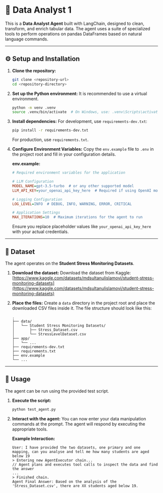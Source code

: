 # 🤖 Data Analyst 1

This is a **Data Analyst Agent** built with LangChain, designed to clean, transform, and enrich tabular data. The agent uses a suite of specialized tools to perform operations on pandas DataFrames based on natural language commands.

---

## ⚙️ Setup and Installation

1.  **Clone the repository:**
    ```bash
    git clone <repository-url>
    cd <repository-directory>
    ```

2.  **Set up the Python environment:**
    It is recommended to use a virtual environment.
    ```bash
    python -m venv .venv
    source .venv/bin/activate  # On Windows, use: .venv\Scripts\activate
    ```

3.  **Install dependencies:**
    For development, use `requirements-dev.txt`:
    ```bash
    pip install -r requirements-dev.txt
    ```
    For production, use `requirements.txt`.

4.  **Configure Environment Variables:**
    Copy the `env.example` file to `.env` in the project root and fill in your configuration details.

    **env.example:**
    ```ini
    # Required environment variables for the application

    # LLM Configuration
    MODEL_NAME=gpt-3.5-turbo  # or any other supported model
    LLM_API_KEY=your_openai_api_key_here  # Required if using OpenAI models

    # Logging Configuration
    LOG_LEVEL=INFO  # DEBUG, INFO, WARNING, ERROR, CRITICAL

    # Application Settings
    MAX_ITERATIONS=10  # Maximum iterations for the agent to run
    ```
    Ensure you replace placeholder values like `your_openai_api_key_here` with your actual credentials.

---

## 📂 Dataset

The agent operates on the **Student Stress Monitoring Datasets**.

1.  **Download the dataset:**
    Download the dataset from Kaggle: [https://www.kaggle.com/datasets/mdsultanulislamovi/student-stress-monitoring-datasets](https://www.kaggle.com/datasets/mdsultanulislamovi/student-stress-monitoring-datasets)

2.  **Place the files:**
    Create a `data` directory in the project root and place the downloaded CSV files inside it. The file structure should look like this:
    ```
    .
    ├── data/
    │   └── Student Stress Monitoring Datasets/
    │       ├── Stress_Dataset.csv
    │       └── StressLevelDataset.csv
    ├── app/
    │   └── ...
    ├── requirements-dev.txt
    ├── requirements.txt
    ├── env.example
    └── ...
    ```

---

## 🚀 Usage

The agent can be run using the provided test script.

1.  **Execute the script:**
    ```bash
    python test_agent.py
    ```

2.  **Interact with the agent:**
    You can now enter your data manipulation commands at the prompt. The agent will respond by executing the appropriate tools.

    **Example Interaction:**
    ```
    User: I have provided the two datasets, one primary and one mapping, can you analyse and tell me how many students are aged below 19
    > Entering new AgentExecutor chain...
    // Agent plans and executes tool calls to inspect the data and find the answer
    ...
    > Finished chain.
    Agent Final Answer: Based on the analysis of the 'Stress_Dataset.csv', there are XX students aged below 19.
    ```